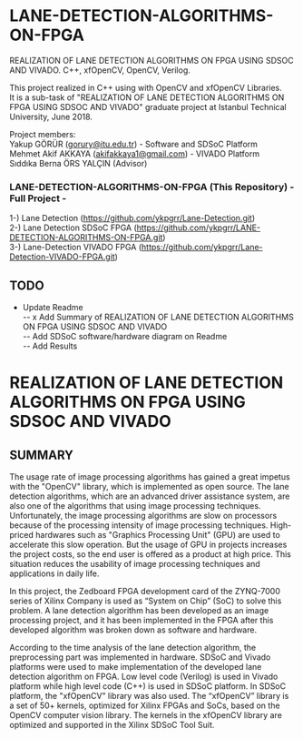 # LANE-DETECTION-ALGORITHMS-ON-FPGA
REALIZATION OF LANE DETECTION ALGORITHMS ON FPGA USING SDSOC AND VIVADO. C++, xfOpenCV, OpenCV, Verilog. <br />

This project realized in C++ using with OpenCV and xfOpenCV Libraries. <br />
It is a sub-task of "REALIZATION OF LANE DETECTION ALGORITHMS ON FPGA USING SDSOC AND VIVADO" graduate project at Istanbul Technical University, June 2018. <br />

Project members: <br />
Yakup GÖRÜR (gorury@itu.edu.tr) - Software and SDSoC  Platform <br />
Mehmet Akif AKKAYA (akifakkaya1@gmail.com) - VIVADO Platform <br />
Sıddıka Berna ÖRS YALÇIN (Advisor) <br />

### LANE-DETECTION-ALGORITHMS-ON-FPGA (This Repository) -Full Project -
1-) Lane Detection (https://github.com/ykpgrr/Lane-Detection.git)<br />
2-) Lane Detection SDSoC FPGA (https://github.com/ykpgrr/LANE-DETECTION-ALGORITHMS-ON-FPGA.git) <br />
3-) Lane-Detection VIVADO FPGA (https://github.com/ykpgrr/Lane-Detection-VIVADO-FPGA.git) <br />

## TODO
- Update Readme <br />
-- x Add Summary of REALIZATION OF LANE DETECTION ALGORITHMS ON FPGA USING SDSOC AND VIVADO <br />
-- Add SDSoC software/hardware diagram on Readme <br />
-- Add Results <br />




# REALIZATION OF LANE DETECTION ALGORITHMS ON FPGA USING SDSOC AND VIVADO
## SUMMARY

The usage rate of image processing algorithms has gained a great impetus with the "OpenCV" library, which is implemented as open source. The lane detection algorithms, which are an advanced driver assistance system, are also one of the algorithms that using image processing techniques. Unfortunately, the image processing algorithms are slow on processors because of the processing intensity of image processing techniques. High-priced hardwares such as "Graphics Processing Unit" (GPU) are used to accelerate this slow operation. But the usage of GPU in projects increases the project costs, so the end user is offered as a product at high price. This situation reduces the usability of image processing techniques and applications in daily life. <br />

In this project, the Zedboard FPGA development card of the ZYNQ-7000 series of Xilinx Company is used as “System on Chip” (SoC) to solve this problem. A lane detection algorithm has been developed as an image processing project, and it has been implemented in the FPGA after this developed algorithm was broken down as software and hardware. <br />

According to the time analysis of the lane detection algorithm, the preprocessing part was implemented in hardware. SDSoC and Vivado platforms were used to make implementation of the developed lane detection algorithm on FPGA. Low level code (Verilog) is used in Vivado platform while high level code (C++) is used in SDSoC platform. In SDSoC platform, the "xfOpenCV" library was also used. The “xfOpenCV” library is a set of 50+ kernels, optimized for Xilinx FPGAs and SoCs, based on the OpenCV computer vision library. The kernels in the xfOpenCV library are optimized and supported in the Xilinx SDSoC Tool Suit.

